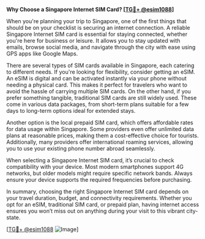 **Why Choose a Singapore Internet SIM Card? [[TG💪+ @esim1088](https://t.me/s/esim1088)]**

When you're planning your trip to Singapore, one of the first things that should be on your checklist is securing an internet connection. A reliable Singapore Internet SIM card is essential for staying connected, whether you're here for business or leisure. It allows you to stay updated with emails, browse social media, and navigate through the city with ease using GPS apps like Google Maps.

There are several types of SIM cards available in Singapore, each catering to different needs. If you're looking for flexibility, consider getting an eSIM. An eSIM is digital and can be activated instantly via your phone without needing a physical card. This makes it perfect for travelers who want to avoid the hassle of carrying multiple SIM cards. On the other hand, if you prefer something tangible, traditional SIM cards are still widely used. These come in various data packages, from short-term plans suitable for a few days to long-term options ideal for extended stays.

Another option is the local prepaid SIM card, which offers affordable rates for data usage within Singapore. Some providers even offer unlimited data plans at reasonable prices, making them a cost-effective choice for tourists. Additionally, many providers offer international roaming services, allowing you to use your existing phone number abroad seamlessly.

When selecting a Singapore Internet SIM card, it’s crucial to check compatibility with your device. Most modern smartphones support 4G networks, but older models might require specific network bands. Always ensure your device supports the required frequencies before purchasing.

In summary, choosing the right Singapore Internet SIM card depends on your travel duration, budget, and connectivity requirements. Whether you opt for an eSIM, traditional SIM card, or prepaid plan, having internet access ensures you won’t miss out on anything during your visit to this vibrant city-state.

[[TG💪+ @esim1088](https://t.me/s/esim1088) ![Image](https://i.postimg.cc/Y0z9fWf4/image.png)]